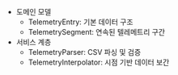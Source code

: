 - 도메인 모델
  - TelemetryEntry: 기본 데이터 구조
  - TelemetrySegment: 연속된 텔레메트리 구간
- 서비스 계층
  - TelemetryParser: CSV 파싱 및 검증
  - TelemetryInterpolator: 시점 기반 데이터 보간
